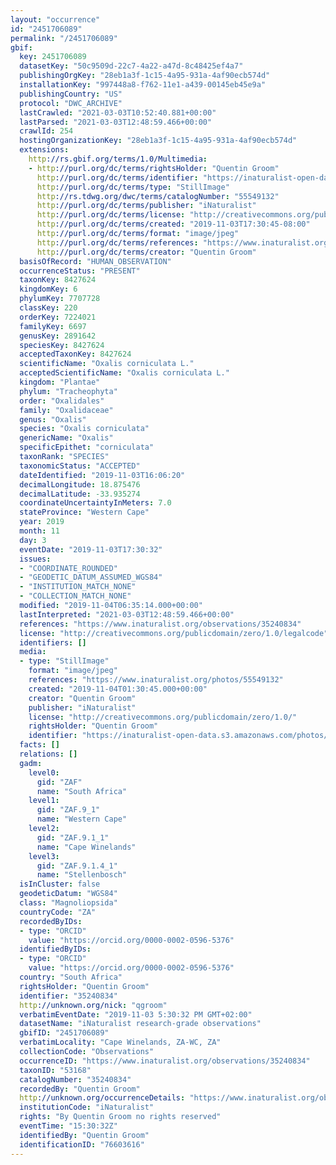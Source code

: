 ```yaml
---
layout: "occurrence"
id: "2451706089"
permalink: "/2451706089"
gbif:
  key: 2451706089
  datasetKey: "50c9509d-22c7-4a22-a47d-8c48425ef4a7"
  publishingOrgKey: "28eb1a3f-1c15-4a95-931a-4af90ecb574d"
  installationKey: "997448a8-f762-11e1-a439-00145eb45e9a"
  publishingCountry: "US"
  protocol: "DWC_ARCHIVE"
  lastCrawled: "2021-03-03T10:52:40.881+00:00"
  lastParsed: "2021-03-03T12:48:59.466+00:00"
  crawlId: 254
  hostingOrganizationKey: "28eb1a3f-1c15-4a95-931a-4af90ecb574d"
  extensions:
    http://rs.gbif.org/terms/1.0/Multimedia:
    - http://purl.org/dc/terms/rightsHolder: "Quentin Groom"
      http://purl.org/dc/terms/identifier: "https://inaturalist-open-data.s3.amazonaws.com/photos/55549132/original.jpeg?1572797257"
      http://purl.org/dc/terms/type: "StillImage"
      http://rs.tdwg.org/dwc/terms/catalogNumber: "55549132"
      http://purl.org/dc/terms/publisher: "iNaturalist"
      http://purl.org/dc/terms/license: "http://creativecommons.org/publicdomain/zero/1.0/"
      http://purl.org/dc/terms/created: "2019-11-03T17:30:45-08:00"
      http://purl.org/dc/terms/format: "image/jpeg"
      http://purl.org/dc/terms/references: "https://www.inaturalist.org/photos/55549132"
      http://purl.org/dc/terms/creator: "Quentin Groom"
  basisOfRecord: "HUMAN_OBSERVATION"
  occurrenceStatus: "PRESENT"
  taxonKey: 8427624
  kingdomKey: 6
  phylumKey: 7707728
  classKey: 220
  orderKey: 7224021
  familyKey: 6697
  genusKey: 2891642
  speciesKey: 8427624
  acceptedTaxonKey: 8427624
  scientificName: "Oxalis corniculata L."
  acceptedScientificName: "Oxalis corniculata L."
  kingdom: "Plantae"
  phylum: "Tracheophyta"
  order: "Oxalidales"
  family: "Oxalidaceae"
  genus: "Oxalis"
  species: "Oxalis corniculata"
  genericName: "Oxalis"
  specificEpithet: "corniculata"
  taxonRank: "SPECIES"
  taxonomicStatus: "ACCEPTED"
  dateIdentified: "2019-11-03T16:06:20"
  decimalLongitude: 18.875476
  decimalLatitude: -33.935274
  coordinateUncertaintyInMeters: 7.0
  stateProvince: "Western Cape"
  year: 2019
  month: 11
  day: 3
  eventDate: "2019-11-03T17:30:32"
  issues:
  - "COORDINATE_ROUNDED"
  - "GEODETIC_DATUM_ASSUMED_WGS84"
  - "INSTITUTION_MATCH_NONE"
  - "COLLECTION_MATCH_NONE"
  modified: "2019-11-04T06:35:14.000+00:00"
  lastInterpreted: "2021-03-03T12:48:59.466+00:00"
  references: "https://www.inaturalist.org/observations/35240834"
  license: "http://creativecommons.org/publicdomain/zero/1.0/legalcode"
  identifiers: []
  media:
  - type: "StillImage"
    format: "image/jpeg"
    references: "https://www.inaturalist.org/photos/55549132"
    created: "2019-11-04T01:30:45.000+00:00"
    creator: "Quentin Groom"
    publisher: "iNaturalist"
    license: "http://creativecommons.org/publicdomain/zero/1.0/"
    rightsHolder: "Quentin Groom"
    identifier: "https://inaturalist-open-data.s3.amazonaws.com/photos/55549132/original.jpeg?1572797257"
  facts: []
  relations: []
  gadm:
    level0:
      gid: "ZAF"
      name: "South Africa"
    level1:
      gid: "ZAF.9_1"
      name: "Western Cape"
    level2:
      gid: "ZAF.9.1_1"
      name: "Cape Winelands"
    level3:
      gid: "ZAF.9.1.4_1"
      name: "Stellenbosch"
  isInCluster: false
  geodeticDatum: "WGS84"
  class: "Magnoliopsida"
  countryCode: "ZA"
  recordedByIDs:
  - type: "ORCID"
    value: "https://orcid.org/0000-0002-0596-5376"
  identifiedByIDs:
  - type: "ORCID"
    value: "https://orcid.org/0000-0002-0596-5376"
  country: "South Africa"
  rightsHolder: "Quentin Groom"
  identifier: "35240834"
  http://unknown.org/nick: "qgroom"
  verbatimEventDate: "2019-11-03 5:30:32 PM GMT+02:00"
  datasetName: "iNaturalist research-grade observations"
  gbifID: "2451706089"
  verbatimLocality: "Cape Winelands, ZA-WC, ZA"
  collectionCode: "Observations"
  occurrenceID: "https://www.inaturalist.org/observations/35240834"
  taxonID: "53168"
  catalogNumber: "35240834"
  recordedBy: "Quentin Groom"
  http://unknown.org/occurrenceDetails: "https://www.inaturalist.org/observations/35240834"
  institutionCode: "iNaturalist"
  rights: "By Quentin Groom no rights reserved"
  eventTime: "15:30:32Z"
  identifiedBy: "Quentin Groom"
  identificationID: "76603616"
---
```

